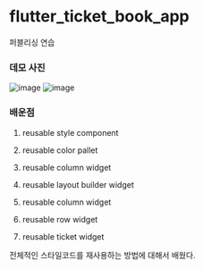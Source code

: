 # flutter_ticket_book_app

퍼블리싱 연습

### 데모 사진

![image](https://user-images.githubusercontent.com/69495129/183298094-27da7526-9cf8-4c4b-b2c7-172cb2ee8b01.png)
![image](https://user-images.githubusercontent.com/69495129/183298104-6bc65091-1aa3-4351-8ce5-640954689bf6.png)

### 배운점


1. reusable style component

2. reusable color pallet

3. reusable column widget

4. reusable layout builder widget

5. reusable column widget

6. reusable row widget

7. reusable ticket widget

전체적인 스타일코드를 재사용하는 방법에 대해서 배웠다.
